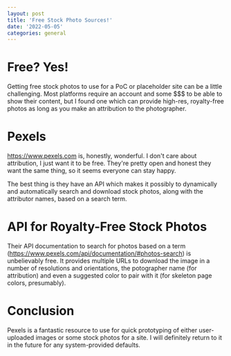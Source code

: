 ```yaml
---
layout: post
title: 'Free Stock Photo Sources!'
date: '2022-05-05'
categories: general
---
```


# Free? Yes!
Getting free stock photos to use for a PoC or placeholder site can be a little challenging. Most platforms require an account and some $$$ to be able to show their content, but I found one which can provide high-res, royalty-free photos as long as you make an attribution to the photographer.

# Pexels
https://www.pexels.com is, honestly, wonderful. I don't care about attribution, I just want it to be free. They're pretty open and honest they want the same thing, so it seems everyone can stay happy.

The best thing is they have an API which makes it possibly to dynamically and automatically search and download stock photos, along with the attributor names, based on a search term.

# API for Royalty-Free Stock Photos

Their API documentation to search for photos based on a term (https://www.pexels.com/api/documentation/#photos-search) is unbelievably free. It provides multiple URLs to download the image in a number of resolutions and orientations, the potographer name (for attribution) and even a suggested color to pair with it (for skeleton page colors, presumably). 

# Conclusion
Pexels is a fantastic resource to use for quick prototyping of either user-uploaded images or some stock photos for a site. I will definitely return to it in the future for any system-provided defaults.
